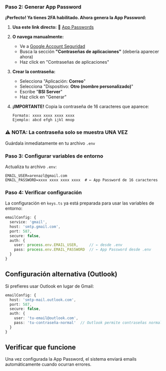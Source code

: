 ### Paso 2: Generar App Password
**¡Perfecto! Ya tienes 2FA habilitado. Ahora genera la App Password:**

1. **Usa este link directo:** 🔗 [App Passwords](https://myaccount.google.com/apppasswords)

2. **O navega manualmente:**
   - Ve a [Google Account Seguridad](https://myaccount.google.com/security)
   - Busca la sección **"Contraseñas de aplicaciones"** (debería aparecer ahora)
   - Haz click en "Contraseñas de aplicaciones"

3. **Crear la contraseña:**
   - Selecciona "Aplicación: **Correo**"
   - Selecciona "Dispositivo: **Otro (nombre personalizado)**"
   - Escribe "**BSI Server**"
   - Haz click en "Generar"

4. **¡IMPORTANTE!** Copia la contraseña de 16 caracteres que aparece:
   ```
   Formato: xxxx xxxx xxxx xxxx
   Ejemplo: abcd efgh ijkl mnop
   ```

### ⚠️ NOTA: La contraseña solo se muestra UNA VEZ
Guárdala inmediatamente en tu archivo `.env`

### Paso 3: Configurar variables de entorno
Actualiza tu archivo `.env`:

```env
EMAIL_USER=arenazl@gmail.com
EMAIL_PASSWORD=xxxx xxxx xxxx xxxx  # ← App Password de 16 caracteres
```

### Paso 4: Verificar configuración
La configuración en `keys.ts` ya está preparada para usar las variables de entorno:

```typescript
emailConfig: {
  service: 'gmail',
  host: 'smtp.gmail.com',
  port: 587,
  secure: false,
  auth: {
    user: process.env.EMAIL_USER,     // ← desde .env
    pass: process.env.EMAIL_PASSWORD  // ← App Password desde .env
  }
}
```

## Configuración alternativa (Outlook)

Si prefieres usar Outlook en lugar de Gmail:

```typescript
emailConfig: {
  host: 'smtp-mail.outlook.com',
  port: 587,
  secure: false,
  auth: {
    user: 'tu-email@outlook.com',
    pass: 'tu-contraseña-normal'  // Outlook permite contraseñas normales
  }
}
```

## Verificar que funcione
Una vez configurada la App Password, el sistema enviará emails automáticamente cuando ocurran errores.
